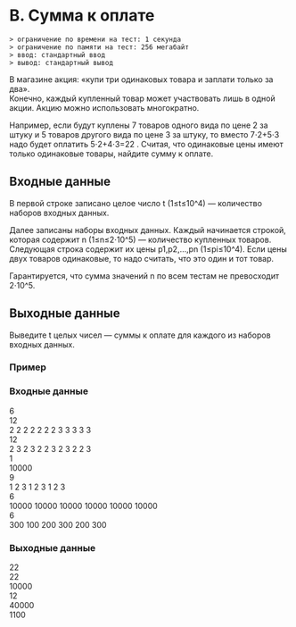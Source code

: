 # B. Сумма к оплате
    > ограничение по времени на тест: 1 секунда
    > ограничение по памяти на тест: 256 мегабайт
    > ввод: стандартный ввод
    > вывод: стандартный вывод

В магазине акция: «купи три одинаковых товара и заплати только за два».  
Конечно, каждый купленный товар может участвовать лишь в одной акции. Акцию можно использовать многократно.

Например, если будут куплены 7
 товаров одного вида по цене 2
 за штуку и 5
 товаров другого вида по цене 3
 за штуку, то вместо 7⋅2+5⋅3
 надо будет оплатить 5⋅2+4⋅3=22
.
Считая, что одинаковые цены имеют только одинаковые товары, найдите сумму к оплате.

## Входные данные
В первой строке записано целое число t
 (1≤t≤10^4) — количество наборов входных данных.

Далее записаны наборы входных данных. Каждый начинается строкой, которая содержит n
 (1≤n≤2⋅10^5) — количество купленных товаров. Следующая строка содержит их цены p1,p2,…,pn
 (1≤pi≤10^4). Если цены двух товаров одинаковые, то надо считать, что это один и тот товар.

Гарантируется, что сумма значений n
 по всем тестам не превосходит 2⋅10^5.

## Выходные данные
Выведите t
 целых чисел — суммы к оплате для каждого из наборов входных данных.

### Пример
### Входные данные
6  
12  
2 2 2 2 2 2 2 3 3 3 3 3  
12  
2 3 2 3 2 2 3 2 3 2 2 3  
1  
10000  
9  
1 2 3 1 2 3 1 2 3  
6  
10000 10000 10000 10000 10000 10000  
6  
300 100 200 300 200 300  

### Выходные данные
22  
22  
10000  
12  
40000  
1100  